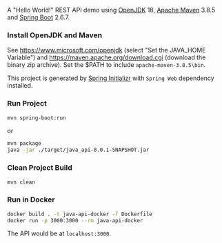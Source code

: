 A "Hello World!" REST API demo using [OpenJDK](https://openjdk.java.net/) 18, [Apache Maven](https://maven.apache.org/) 3.8.5 and [Spring Boot](https://spring.io/projects/spring-boot) 2.6.7.

### Install OpenJDK and Maven

See https://www.microsoft.com/openjdk (select "Set the JAVA_HOME Variable") and https://maven.apache.org/download.cgi (download the binary zip archive). Set the $PATH to include ```apache-maven-3.8.5\bin```.

This project is generated by [Spring Initializr](https://start.spring.io/) with ```Spring Web``` dependency installed.

### Run Project

```bash
mvn spring-boot:run
```

or

```bash
mvn package
java -jar ./target/java_api-0.0.1-SNAPSHOT.jar
```

### Clean Project Build

```bash
mvn clean
```

### Run in Docker

```bash
docker build . -t java-api-docker -f Dockerfile
docker run -p 3000:3000 --rm java-api-docker
```

The API would be at ```localhost:3000```.

